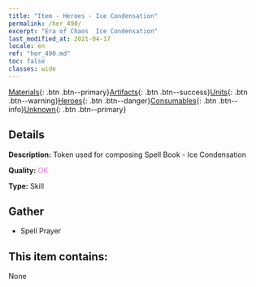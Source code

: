 ```yaml
---
title: "Item - Heroes - Ice Condensation"
permalink: /her_490/
excerpt: "Era of Chaos  Ice Condensation"
last_modified_at: 2021-04-17
locale: en
ref: "her_490.md"
toc: false
classes: wide
---
```

 [Materials](/Items/){: .btn .btn--primary}[Artifacts](/Items/Artifacts/){: .btn .btn--success}[Units](/Items/Units/){: .btn .btn--warning}[Heroes](/Items/Heroes/){: .btn .btn--danger}[Consumables](/Items/Consumables/){: .btn .btn--info}[Unknown](/Items/Unknown/){: .btn .btn--primary}

## Details
 **Description:** Token used for composing Spell Book - Ice Condensation

 **Quality:** <span style="color: #DA70D6">OK</span>

 **Type:** Skill

## Gather

*    Spell Prayer 

## This item contains:

  None

